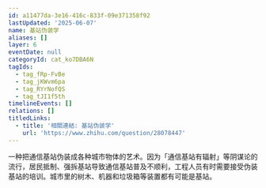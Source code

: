 ```yaml
---
id: a11477da-3e16-416c-833f-09e371358f92
lastUpdated: '2025-06-07'
name: 基站伪装学
aliases: []
layer: 6
eventDate: null
categoryId: cat_ko7DBA6N
tagIds:
  - tag_fRp-FvBe
  - tag_jKWvm6pa
  - tag_RYrNofQS
  - tag_tJI1f5th
timelineEvents: []
relations: []
titledLinks:
  - title: '相關連結: 基站伪装学'
    url: 'https://www.zhihu.com/question/28078447'
---
```

一种把通信基站伪装成各种城市物体的艺术。因为「通信基站有辐射」等阴谋论的流行，居民抵制、强拆基站导致通信基站普及不顺利，工程人员有时需要接受伪装基站的培训。城市里的树木、机器和垃圾箱等装置都有可能是基站。

